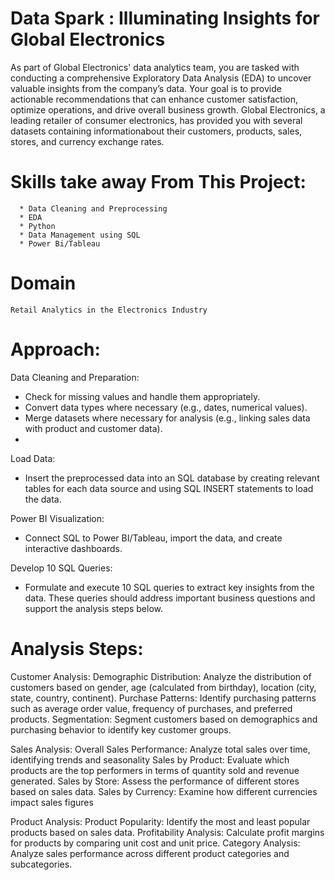 # Data Spark : Illuminating Insights for Global Electronics
As part of Global Electronics' data analytics team, you are tasked with conducting a comprehensive Exploratory Data Analysis (EDA) to
uncover valuable insights from the company’s data. Your goal is to provide actionable recommendations that can enhance customer satisfaction,
optimize operations, and drive overall business growth. Global Electronics, a leading retailer of consumer electronics, has provided you with
several datasets containing informationabout their customers, products, sales, stores, and currency exchange rates.

# Skills take away From This Project:
      * Data Cleaning and Preprocessing 
      * EDA
      * Python 
      * Data Management using SQL 
      * Power Bi/Tableau
      
# Domain
    Retail Analytics in the Electronics Industry

# Approach:
Data Cleaning and Preparation:
  * Check for missing values and handle them appropriately.
  * Convert data types where necessary (e.g., dates, numerical values).
  *  Merge datasets where necessary for analysis (e.g., linking sales data with product and customer data).
  *  
Load Data:
  * Insert the preprocessed data into an SQL database by creating relevant tables for each data source and using SQL INSERT statements to load the data.
   
Power BI Visualization:
  * Connect SQL to Power BI/Tableau, import the data, and create interactive dashboards.

Develop 10 SQL Queries:
  * Formulate and execute 10 SQL queries to extract key insights from the data.
    These queries should address important business questions and support the analysis steps below.

    
# Analysis Steps:

Customer Analysis:
   Demographic Distribution: Analyze the distribution of customers based on gender, age (calculated from birthday), location (city, state, country, continent).
Purchase Patterns:
   Identify purchasing patterns such as average order value, frequency of purchases, and preferred products.
Segmentation:
   Segment customers based on demographics and purchasing behavior to identify key customer groups.
   
Sales Analysis:
   Overall Sales Performance: Analyze total sales over time, identifying trends and seasonality
Sales by Product: 
   Evaluate which products are the top performers in terms of quantity sold and revenue generated.
Sales by Store:
   Assess the performance of different stores based on sales data.
Sales by Currency:
   Examine how different currencies impact sales figures

Product Analysis:
   Product Popularity: Identify the most and least popular products based on sales data.
Profitability Analysis:
  Calculate profit margins for products by comparing unit cost and unit price.
Category Analysis: 
   Analyze sales performance across different product categories and subcategories.




